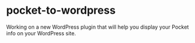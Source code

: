 # pocket-to-wordpress
Working on a new WordPress plugin that will help you display your Pocket info on your WordPress site.
